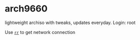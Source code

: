 # arch9660
lightweight archiso with tweaks, updates everyday. Login: root

Use [`rr`](./arch9660/cfg/usr/local/bin/rr) to get network connection

